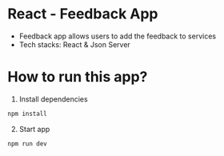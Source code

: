 # React - Feedback App

- Feedback app allows users to add the feedback to services
- Tech stacks: React & Json Server

# How to run this app?

1. Install dependencies

```bash
npm install
```

2. Start app

```
npm run dev
```
